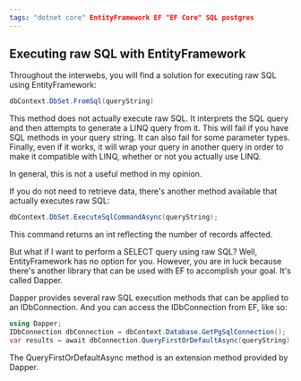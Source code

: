 ```yaml
---
tags: "dotnet core" EntityFramework EF "EF Core" SQL postgres
---
```


Executing raw SQL with EntityFramework
--------------------------------------

Throughout the interwebs, you will find a solution for executing raw SQL using EntityFramework:  
  
```C#
dbContext.DbSet.FromSql(queryString)
```  
  
This method does not actually execute raw SQL. It interprets the SQL query and then attempts to generate a LINQ query from it. This will fail if you have SQL methods in your query string. It can also fail for some parameter types. Finally, even if it works, it will wrap your query in another query in order to make it compatible with LINQ, whether or not you actually use LINQ.  
  
In general, this is not a useful method in my opinion.  

If you do not need to retrieve data, there's another method available that actually executes raw SQL:  
  
```C#
dbContext.DbSet.ExecuteSqlCommandAsync(queryString);
```  
  
This command returns an int reflecting the number of records affected.  
  
  
But what if I want to perform a SELECT query using raw SQL? Well, EntityFramework has no option for you. However, you are in luck because there's another library that can be used with EF to accomplish your goal. It's called Dapper.  
  
Dapper provides several raw SQL execution methods that can be applied to an IDbConnection. And you can access the IDbConnection from EF, like so:  
```c#
using Dapper;
IDbConnection dbConnection = dbContext.Database.GetPgSqlConnection();
var results = await dbConnection.QueryFirstOrDefaultAsync(queryString);
```  
  
The QueryFirstOrDefaultAsync method is an extension method provided by Dapper.

